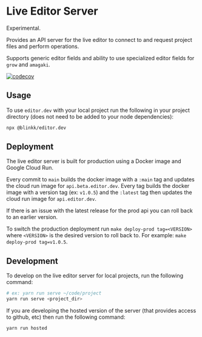 # Live Editor Server

Experimental.

Provides an API server for the live editor to connect to and request project files and perform operations.

Supports generic editor fields and ability to use specialized editor fields for `grow` and `amagaki`.

[![codecov](https://codecov.io/gh/blinkkcode/live-edit-server/branch/main/graph/badge.svg?token=ZzekLnqLhc)](https://codecov.io/gh/blinkkcode/live-edit-server)

## Usage

To use `editor.dev` with your local project run the following in your project directory (does not need to be added to your node dependencies):

```sh
npx @blinkk/editor.dev
```

## Deployment

The live editor server is built for production using a Docker image and Google Cloud Run.

Every commit to `main` builds the docker image with a `:main` tag and updates the cloud run image for `api.beta.editor.dev`.
Every tag builds the docker image with a version tag (ex: `v1.0.5`) and the `:latest` tag then updates the cloud run image for `api.editor.dev`.

If there is an issue with the latest release for the prod api you can roll back to an earlier version.

To switch the production deployment run `make deploy-prod tag=<VERSION>` where `<VERSION>` is the desired version to roll back to.
For example: `make deploy-prod tag=v1.0.5`.

## Development

To develop on the live editor server for local projects, run the following command:

```sh
# ex: yarn run serve ~/code/project
yarn run serve <project_dir>
```

If you are developing the hosted version of the server (that provides access to github, etc) then run the following command:

```sh
yarn run hosted
```
